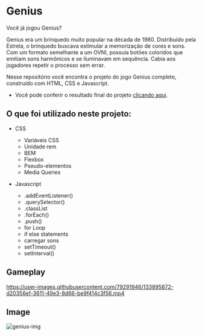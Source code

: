 # Genius

Você já jogou Genius?

Genius era um brinquedo muito popular na década de 1980. Distribuído pela Estrela, o brinquedo buscava estimular a memorização de cores e sons. Com um formato semelhante a um OVNI, possuía botões coloridos que emitiam sons harmônicos e se iluminavam em sequência. Cabia aos jogadores repetir o processo sem errar.

Nesse repositório você encontra o projeto do jogo Genius completo, construído com HTML, CSS e Javascript.

- Você pode conferir o resultado final do projeto [clicando aqui](https://game-genius-project.netlify.app).

## O que foi utilizado neste projeto:

- CSS
  - Variáveis CSS
  - Unidade rem
  - BEM
  - Flexbox
  - Pseudo-elementos
  - Media Queries
  
- Javascript
  - .addEventListener()
  - .querySelector()
  - .classList
  - .forEach()
  - .push()
  - for Loop
  - if else statements
  - carregar sons
  - setTimeout()
  - setInterval()


## Gameplay

https://user-images.githubusercontent.com/79291946/133895872-d20356ef-3611-49e3-8d66-be9f414c3f56.mp4

## Image

![genius-img](https://user-images.githubusercontent.com/79291946/133690148-0153cf40-39a6-46f1-a4ab-17c5f7e119b3.png)





